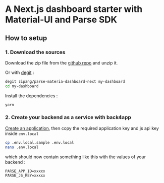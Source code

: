 # A Next.js dashboard starter with Material-UI and Parse SDK

## How to setup

### 1. Download the sources

Download the zip file from the [github repo](https://github.com/zipang/parse-materia-dashboard-next) and unzip it.

Or with [degit](https://github.com/Rich-Harris/degit) : 
```sh
degit zipang/parse-materia-dashboard-next my-dashboard
cd my-dashboard
```

Install the dependencies :

```sh
yarn
```

### 2. Create your backend as a service with back4app

[Create an application](https://youtu.be/JWMv2aEx5G0), then copy the required application key and js api key inside `env.local`

```sh
cp .env.local.sample .env.local
nano .env.local
```

which should now contain something like this with the values of your backend :

```properties
PARSE_APP_ID=xxxxx
PARSE_JS_KEY=xxxxx
```

